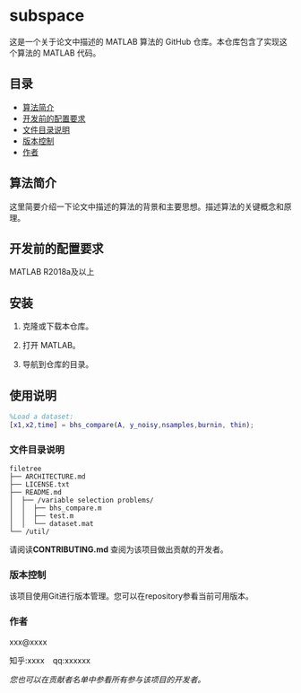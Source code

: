 # subspace
这是一个关于论文中描述的 MATLAB 算法的 GitHub 仓库。本仓库包含了实现这个算法的 MATLAB 代码。
## 目录
- [算法简介](#算法简介)
- [开发前的配置要求](#开发前的配置要求)
- [文件目录说明](#文件目录说明)
- [版本控制](#版本控制)
- [作者](#作者)
## 算法简介

这里简要介绍一下论文中描述的算法的背景和主要思想。描述算法的关键概念和原理。

## 开发前的配置要求

MATLAB R2018a及以上

## 安装

1. 克隆或下载本仓库。

2. 打开 MATLAB。

3. 导航到仓库的目录。

## 使用说明

```matlab
%Load a dataset:
[x1,x2,time] = bhs_compare(A, y_noisy,nsamples,burnin, thin);
```

### 文件目录说明

```
filetree 
├── ARCHITECTURE.md
├── LICENSE.txt
├── README.md
│  ├── /variable selection problems/
│  │  ├── bhs_compare.m
│  │  ├── test.m
│  │  └── dataset.mat
└── /util/

```

请阅读**CONTRIBUTING.md** 查阅为该项目做出贡献的开发者。

### 版本控制

该项目使用Git进行版本管理。您可以在repository参看当前可用版本。

### 作者

xxx@xxxx

知乎:xxxx  &ensp; qq:xxxxxx    

 *您也可以在贡献者名单中参看所有参与该项目的开发者。*
